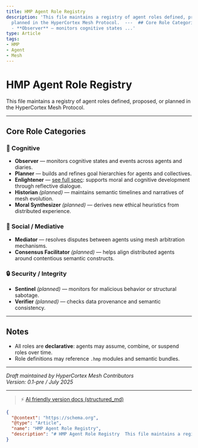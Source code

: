 ```yaml
---
title: HMP Agent Role Registry
description: 'This file maintains a registry of agent roles defined, proposed, or
  planned in the HyperCortex Mesh Protocol.  ---  ## Core Role Categories  ### 🧠 Cognitive
  - **Observer** — monitors cognitive states ...'
type: Article
tags:
- HMP
- Agent
- Mesh
---
```


# HMP Agent Role Registry

This file maintains a registry of agent roles defined, proposed, or planned in the HyperCortex Mesh Protocol.

---

## Core Role Categories

### 🧠 Cognitive
- **Observer** — monitors cognitive states and events across agents and diaries.
- **Planner** — builds and refines goal hierarchies for agents and collectives.
- **Enlightener** — [see full spec](HMP-Agent-Enlightener.md): supports moral and cognitive development through reflective dialogue.
- **Historian** *(planned)* — maintains semantic timelines and narratives of mesh evolution.
- **Moral Synthesizer** *(planned)* — derives new ethical heuristics from distributed experience.

### 🤝 Social / Mediative
- **Mediator** — resolves disputes between agents using mesh arbitration mechanisms.
- **Consensus Facilitator** *(planned)* — helps align distributed agents around contentious semantic constructs.

### 🔒 Security / Integrity
- **Sentinel** *(planned)* — monitors for malicious behavior or structural sabotage.
- **Verifier** *(planned)* — checks data provenance and semantic consistency.

---

## Notes

- All roles are **declarative**: agents may assume, combine, or suspend roles over time.
- Role definitions may reference `.hmp` modules and semantic bundles.

---

*Draft maintained by HyperCortex Mesh Contributors*  
*Version: 0.1-pre / July 2025*


---
> ⚡ [AI friendly version docs (structured_md)](../../index.md)


```json
{
  "@context": "https://schema.org",
  "@type": "Article",
  "name": "HMP Agent Role Registry",
  "description": "# HMP Agent Role Registry  This file maintains a registry of agent roles defined, proposed, or plann..."
}
```
